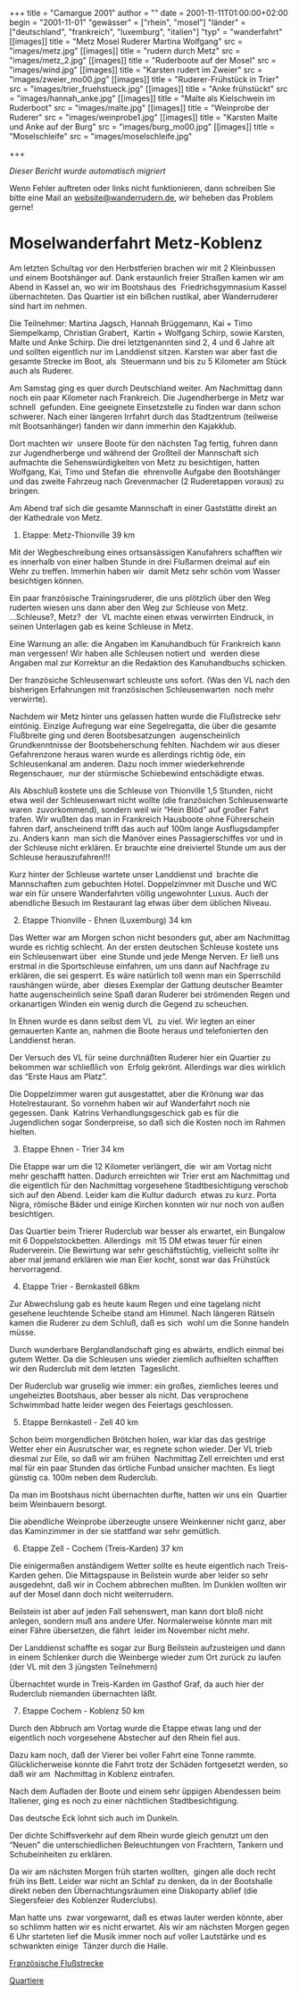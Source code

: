 +++
title = "Camargue 2001"
author = ""
date = 2001-11-11T01:00:00+02:00
begin = "2001-11-01"
"gewässer" = ["rhein", "mosel"]
"länder" = ["deutschland", "frankreich", "luxemburg", "italien"]
"typ" = "wanderfahrt"
[[images]]
title = "Metz Mosel Ruderer Martina Wolfgang"
src = "images/metz.jpg"
[[images]]
title = "rudern durch Metz"
src = "images/metz_2.jpg"
[[images]]
title = "Ruderboote auf der Mosel"
src = "images/wind.jpg"
[[images]]
title = "Karsten rudert im Zweier"
src = "images/zweier_mo00.jpg"
[[images]]
title = "Ruderer-Frühstück in Trier"
src = "images/trier_fruehstueck.jpg"
[[images]]
title = "Anke frühstückt"
src = "images/hannah_anke.jpg"
[[images]]
title = "Malte als Kielschwein im Ruderboot"
src = "images/malte.jpg"
[[images]]
title = "Weinprobe der Ruderer"
src = "images/weinprobe1.jpg"
[[images]]
title = "Karsten Malte und Anke auf der Burg"
src = "images/burg_mo00.jpg"
[[images]]
title = "Moselschleife"
src = "images/moselschleife.jpg"

+++


*Dieser Bericht wurde automatisch migriert*

Wenn Fehler auftreten oder links nicht funktionieren, dann schreiben Sie bitte eine Mail an website@wanderrudern.de, wir beheben das Problem gerne!



# Moselwanderfahrt Metz-Koblenz


Am letzten Schultag vor den Herbstferien brachen wir mit 2 Kleinbussen und einem Bootshänger auf. Dank erstaunlich freier Straßen kamen wir am Abend in Kassel an, wo wir im Bootshaus des  Friedrichsgymnasium Kassel übernachteten. Das Quartier ist ein bißchen rustikal, aber Wanderruderer sind hart im nehmen.

Die Teilnehmer: Martina Jagsch, Hannah Brüggemann, Kai + Timo Siempelkamp, Christian Grabert,  Kartin + Wolfgang Schirp, sowie Karsten, Malte und Anke Schirp. Die drei letztgenannten sind 2, 4 und 6 Jahre alt und sollten eigentlich nur im Landdienst sitzen. Karsten war aber fast die gesamte Strecke im Boot, als  Steuermann und bis zu 5 Kilometer am Stück auch als Ruderer.

Am Samstag ging es quer durch Deutschland weiter. Am Nachmittag dann noch ein paar Kilometer nach Frankreich. Die Jugendherberge in Metz war schnell  gefunden. Eine geeignete Einsetzstelle zu finden war dann schon schwerer. Nach einer längeren Irrfahrt durch das Stadtzentrum (teilweise mit Bootsanhänger) fanden wir dann immerhin den Kajakklub.

Dort machten wir  unsere Boote für den nächsten Tag fertig, fuhren dann zur Jugendherberge und während der Großteil der Mannschaft sich aufmachte die Sehenswürdigkeiten von Metz zu besichtigen, hatten Wolfgang, Kai, Timo und Stefan die  ehrenvolle Aufgabe den Bootshänger und das zweite Fahrzeug nach Grevenmacher (2 Ruderetappen voraus) zu bringen.

Am Abend traf sich die gesamte Mannschaft in einer Gaststätte direkt an der Kathedrale von Metz.

1. Etappe: Metz-Thionville 39 km

Mit der Wegbeschreibung eines ortsansässigen Kanufahrers schafften wir es innerhalb von einer halben Stunde in drei Flußarmen dreimal auf ein Wehr zu treffen. Immerhin haben wir  damit Metz sehr schön vom Wasser besichtigen können.

Ein paar französische Trainingsruderer, die uns plötzlich über den Weg ruderten wiesen uns dann aber den Weg zur Schleuse von Metz. ...Schleuse?, Metz?  der  VL machte einen etwas verwirrten Eindruck, in seinen Unterlagen gab es keine Schleuse in Metz.

Eine Warnung an alle: die Angaben im Kanuhandbuch für Frankreich kann man vergessen! Wir haben alle Schleusen notiert und  werden diese Angaben mal zur Korrektur an die Redaktion des Kanuhandbuchs schicken.

Der französiche Schleusenwart schleuste uns sofort. (Was den VL nach den bisherigen Erfahrungen mit französischen Schleusenwarten  noch mehr verwirrte).

Nachdem wir Metz hinter uns gelassen hatten wurde die Flußstrecke sehr eintönig. Einzige Aufregung war eine Segelregatta, die über die gesamte Flußbreite ging und deren Bootsbesatzungen  augenscheinlich Grundkenntnisse der Bootsbeherschung fehlten. Nachdem wir aus dieser Gefahrenzone heraus waren wurde es allerdings richtig öde, ein Schleusenkanal am anderen. Dazu noch immer wiederkehrende Regenschauer,  nur der stürmische Schiebewind entschädigte etwas.

Als Abschluß kostete uns die Schleuse von Thionville 1,5 Stunden, nicht etwa weil der Schleusenwart nicht wollte (die französichen Schleusenwarte waren  zuvorkommend), sondern weil wir “Hein Blöd” auf großer Fahrt trafen. Wir wußten das man in Frankreich Hausboote ohne Führerschein fahren darf, anscheinend trifft das auch auf 100m lange Ausflugsdampfer zu. Anders kann  man sich die Manöver eines Passagierschiffes vor und in der Schleuse nicht erklären. Er brauchte eine dreiviertel Stunde um aus der Schleuse herauszufahren!!!

Kurz hinter der Schleuse wartete unser Landdienst und  brachte die Mannschaften zum gebuchten Hotel. Doppelzimmer mit Dusche und WC war ein für unsere Wanderfahrten völlig ungewohnter Luxus. Auch der abendliche Besuch im Restaurant lag etwas über dem üblichen Niveau.

2. Etappe Thionville - Ehnen (Luxemburg) 34 km

Das Wetter war am Morgen schon nicht besonders gut, aber am Nachmittag wurde es richtig schlecht. An der ersten deutschen Schleuse kostete uns ein Schleusenwart über  eine Stunde und jede Menge Nerven. Er ließ uns erstmal in die Sportschleuse einfahren, um uns dann auf Nachfrage zu erklären, die sei gesperrt. Es wäre natürlich toll wenn man ein Sperrschild raushängen würde, aber  dieses Exemplar der Gattung deutscher Beamter hatte augenscheinlich seine Spaß daran Ruderer bei strömenden Regen und orkanartigen Winden ein wenig durch die Gegend zu scheuchen.

In Ehnen wurde es dann selbst dem VL  zu viel. Wir legten an einer gemauerten Kante an, nahmen die Boote heraus und telefonierten den Landdienst heran.

Der Versuch des VL für seine durchnäßten Ruderer hier ein Quartier zu bekommen war schließlich von  Erfolg gekrönt. Allerdings war dies wirklich das “Erste Haus am Platz”.

Die Doppelzimmer waren gut ausgestattet, aber die Krönung war das Hotelrestaurant. So vornehm haben wir auf Wanderfahrt noch nie gegessen. Dank  Katrins Verhandlungsgeschick gab es für die Jugendlichen sogar Sonderpreise, so daß sich die Kosten noch im Rahmen hielten.

3. Etappe Ehnen - Trier 34 km

Die Etappe war um die 12 Kilometer verlängert, die  wir am Vortag nicht mehr geschafft hatten. Dadurch erreichten wir Trier erst am Nachmittag und die eigentlich für den Nachmittag vorgesehene Stadtbesichtigung verschob sich auf den Abend. Leider kam die Kultur dadurch  etwas zu kurz. Porta Nigra, römische Bäder und einige Kirchen konnten wir nur noch von außen besichtigen.

Das Quartier beim Trierer Ruderclub war besser als erwartet, ein Bungalow mit 6 Doppelstockbetten. Allerdings  mit 15 DM etwas teuer für einen Ruderverein. Die Bewirtung war sehr geschäftstüchtig, vielleicht sollte ihr aber mal jemand erklären wie man Eier kocht, sonst war das Frühstück hervorragend.

4. Etappe Trier - Bernkastell 68km

Zur Abwechslung gab es heute kaum Regen und eine tagelang nicht gesehene leuchtende Scheibe stand am Himmel. Nach längeren Rätseln kamen die Ruderer zu dem Schluß, daß es sich  wohl um die Sonne handeln müsse.

Durch wunderbare Berglandlandschaft ging es abwärts, endlich einmal bei gutem Wetter. Da die Schleusen uns wieder ziemlich aufhielten schafften wir den Ruderclub mit dem letzten  Tageslicht.

Der Ruderclub war gruselig wie immer: ein großes, ziemliches leeres und ungeheiztes Bootshaus, aber besser als nicht. Das versprochene Schwimmbad hatte leider wegen des Feiertags geschlossen.

5. Etappe Bernkastell - Zell 40 km

Schon beim morgendlichen Brötchen holen, war klar das das gestrige Wetter eher ein Ausrutscher war, es regnete schon wieder. Der VL trieb diesmal zur Eile, so daß wir am frühen  Nachmittag Zell erreichten und erst mal für ein paar Stunden das örtliche Funbad unsicher machten. Es liegt günstig ca. 100m neben dem Ruderclub.

Da man im Bootshaus nicht übernachten durfte, hatten wir uns ein  Quartier beim Weinbauern besorgt.

Die abendliche Weinprobe überzeugte unsere Weinkenner nicht ganz, aber das Kaminzimmer in der sie stattfand war sehr gemütlich.

6. Etappe Zell - Cochem (Treis-Karden) 37 km

Die einigermaßen anständigem Wetter sollte es heute eigentlich nach Treis-Karden gehen. Die Mittagspause in Beilstein wurde aber leider so sehr ausgedehnt, daß wir in Cochem abbrechen mußten. Im Dunklen wollten wir  auf der Mosel dann doch nicht weiterrudern.

Beilstein ist aber auf jeden Fall sehenswert, man kann dort bloß nicht anlegen, sondern muß ans andere Ufer. Normalerweise könnte man mit einer Fähre übersetzen, die fährt  leider im November nicht mehr.

Der Landdienst schaffte es sogar zur Burg Beilstein aufzusteigen und dann in einem Schlenker durch die Weinberge wieder zum Ort zurück zu laufen (der VL mit den 3 jüngsten Teilnehmern)

Übernachtet wurde in Treis-Karden im Gasthof Graf, da auch hier der Ruderclub niemanden übernachten läßt.

7. Etappe Cochem - Koblenz 50 km

Durch den Abbruch am Vortag wurde die Etappe etwas lang und der  eigentlich noch vorgesehene Abstecher auf den Rhein fiel aus.

Dazu kam noch, daß der Vierer bei voller Fahrt eine Tonne rammte. Glücklicherweise konnte die Fahrt trotz der Schäden fortgesetzt werden, so daß wir am  Nachmittag in Koblenz eintrafen.

Nach dem Aufladen der Boote und einem sehr üppigen Abendessen beim Italiener, ging es noch zu einer nächtlichen Stadtbesichtigung.

Das deutsche Eck lohnt sich auch im Dunkeln.

Der dichte Schiffsverkehr auf dem Rhein wurde gleich genutzt um den “Neuen” die unterschiedlichen Beleuchtungen von Frachtern, Tankern und Schubeinheiten zu erklären.

Da wir am nächsten Morgen früh starten wollten,  gingen alle doch recht früh ins Bett. Leider war nicht an Schlaf zu denken, da in der Bootshalle direkt neben den Übernachtungsräumen eine Diskoparty ablief (die Siegersfeier des Koblenzer Ruderclubs).

Man hatte uns  zwar vorgewarnt, daß es etwas lauter werden könnte, aber so schlimm hatten wir es nicht erwartet. Als wir am nächsten Morgen gegen 6 Uhr starteten lief die Musik immer noch auf voller Lautstärke und es schwankten einige  Tänzer durch die Halle.

[Französische Flußstrecke](/berichte/2000/hauptteil_mosel_ablauf)

[Quartiere](/berichte/2000/hauptteil_mosel_ablauf)